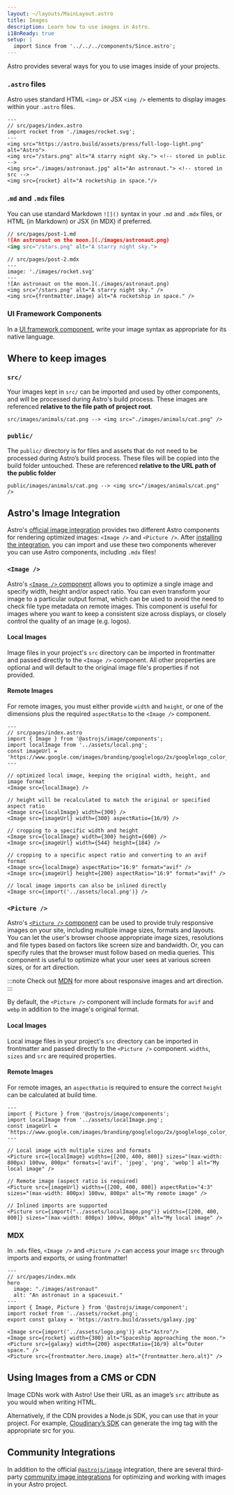 ```yaml
---
layout: ~/layouts/MainLayout.astro
title: Images
description: Learn how to use images in Astro.
i18nReady: true
setup: |
  import Since from '../../../components/Since.astro';
---
```

Astro provides several ways for you to use images inside of your projects.

### `.astro` files

Astro uses standard HTML `<img>` or JSX `<img />` elements to display images within your `.astro` files. 

```astro
---
// src/pages/index.astro
import rocket from './images/rocket.svg';
---
<img src="https://astro.build/assets/press/full-logo-light.png" alt="Astro">
<img src="/stars.png" alt="A starry night sky."> <!-- stored in public -->
<img src="./images/astronaut.jpg" alt="An astronaut."> <!-- stored in src -->
<img src={rocket} alt="A rocketship in space."/>
```

### .`md` and `.mdx` files

You can use standard Markdown `![]()` syntax in your `.md` and `.mdx` files, or HTML (in Markdown) or JSX (in MDX) if preferred. 


```md
// src/pages/post-1.md
![An astronaut on the moon.](./images/astronaut.png)
<img src="/stars.png" alt="A starry night sky.">
```


```mdx
// src/pages/post-2.mdx
---
image: './images/rocket.svg'
---
![An astronaut on the moon.](./images/astronaut.png)
<img src="/stars.png" alt="A starry night sky." />
<img src={frontmatter.image} alt="A rocketship in space." />
```

### UI Framework Components

In a [UI framework component](/en/core-concepts/framework-components/), write your image syntax as appropriate for its native language.

## Where to keep images

### `src/`
Your images kept in `src/` can be imported and used by other components, and will be processed during Astro's build process. These images are referenced **relative to the file path of project root**.

```
src/images/animals/cat.png --> <img src="./images/animals/cat.png" />
```

### `public/`

The `public/` directory is for files and assets that do not need to be processed during Astro’s build process. These files will be copied into the build folder untouched. These are referenced **relative to the URL path of the public folder**

```
public/images/animals/cat.png --> <img src="/images/animals/cat.png" />
```

## Astro's Image Integration

Astro's [official image integration](/en/guides/integrations-guide/image/) provides two different Astro components for rendering optimized images: `<Image />` and `<Picture />`. After [installing the integration](/en/guides/integrations-guide/image/#installation), you can import and use these two components wherever you can use Astro components, including `.mdx` files!

### `<Image />`

Astro's [`<Image />` component](/en/guides/integrations-guide/image/#image-) allows you to optimize a single image and specify width, height and/or aspect ratio. You can even transform your image to a particular output format, which can be used to avoid the need to check file type metadata on remote images. This component is useful for images where you want to keep a consistent size across displays, or closely control the quality of an image (e.g. logos).

#### Local Images

Image files in your project's `src` directory can be imported in frontmatter and passed directly to the `<Image />` component. All other properties are optional and will default to the original image file's properties if not provided.

#### Remote Images

For remote images, you must either provide `width` and `height`, or one of the dimensions plus the required `aspectRatio` to the `<Image />` component.

```astro
---
// src/pages/index.astro
import { Image } from '@astrojs/image/components';
import localImage from '../assets/local.png';
const imageUrl = 'https://www.google.com/images/branding/googlelogo/2x/googlelogo_color_272x92dp.png';
---

// optimized local image, keeping the original width, height, and image format
<Image src={localImage} />

// height will be recalculated to match the original or specified aspect ratio
<Image src={localImage} width={300} />
<Image src={imageUrl} width={300} aspectRatio={16/9} />

// cropping to a specific width and height
<Image src={localImage} width={300} height={600} />
<Image src={imageUrl} width={544} height={184} />

// cropping to a specific aspect ratio and converting to an avif format
<Image src={localImage} aspectRatio="16:9" format="avif" />
<Image src={imageUrl} height={200} aspectRatio="16:9" format="avif" />

// local image imports can also be inlined directly
<Image src={import('../assets/local.png')} />
```

### `<Picture /> `

Astro's [`<Picture />` component](/en/guides/integrations-guide/image/#picture-) can be used to provide truly responsive images on your site, including multiple image sizes, formats and layouts. You can let the user's browser choose appropriate image sizes, resolutions and file types based on factors like screen size and bandwidth. Or, you can specify rules that the browser must follow based on media queries. This component is useful to optimize what your user sees at various screen sizes, or for art direction.

:::note
Check out [MDN](https://developer.mozilla.org/en-US/docs/Learn/HTML/Multimedia_and_embedding/Responsive_images#art_direction) for more about responsive images and art direction.
:::

By default, the `<Picture />` component will include formats for `avif` and `webp` in addition to the image's original format.

#### Local Images

Local image files in your project's `src` directory can be imported in frontmatter and passed directly to the `<Picture />` component. `widths`, `sizes` and `src` are required properties.

#### Remote Images 

For remote images, an `aspectRatio` is required to ensure the correct `height` can be calculated at build time.

```astro
---
import { Picture } from '@astrojs/image/components';
import localImage from '../assets/localImage.png';
const imageUrl = 'https://www.google.com/images/branding/googlelogo/2x/googlelogo_color_272x92dp.png';
---

// Local image with multiple sizes and formats
<Picture src={localImage} widths={[200, 400, 800]} sizes="(max-width: 800px) 100vw, 800px" formats=['avif', 'jpeg', 'png', 'webp'] alt="My local image" />

// Remote image (aspect ratio is required)
<Picture src={imageUrl} widths={[200, 400, 800]} aspectRatio="4:3" sizes="(max-width: 800px) 100vw, 800px" alt="My remote image" />

// Inlined imports are supported
<Picture src={import("../assets/localImage.png")} widths={[200, 400, 800]} sizes="(max-width: 800px) 100vw, 800px" alt="My local image" />
```

### MDX

In `.mdx` files, `<Image />` and `<Picture />` can access your image `src` through imports and exports, or using frontmatter!

```mdx
---
// src/pages/index.mdx
hero
  image: "./images/astronaut"
  alt: "An astronaut in a spacesuit."
---
import { Image, Picture } from '@astrojs/image/component';
import rocket from '../assets/rocket.png';
export const galaxy = 'https://astro.build/assets/galaxy.jpg'

<Image src={import('../assets/logo.png')} alt="Astro"/>
<Image src={rocket} width={300} alt="Spaceship approaching the moon.">
<Picture src={galaxy} width={200} aspectRatio={16/9} alt="Outer space." />
<Picture src={frontmatter.hero.image} alt="{frontmatter.hero.alt}" />
```

## Using Images from a CMS or CDN

Image CDNs work with Astro! Use their URL as an image’s `src` attribute as you would when writing HTML.

Alternatively, if the CDN provides a Node.js SDK, you can use that in your project. For example, [Cloudinary’s SDK](https://cloudinary.com/documentation/node_integration) can generate the img tag with the appropriate src for you.

## Community Integrations

In addition to the official [`@astrojs/image`](/en/integrations-guide/image) integration, there are several third-party [community image integrations](https://astro.build/integrations/css+ui/?q=image) for optimizing and working with images in your Astro project.